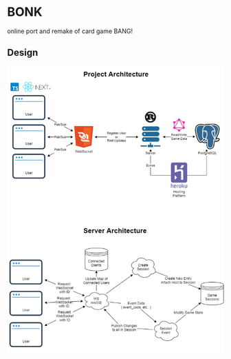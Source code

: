 # BONK
online port and remake of card game BANG! 

## Design
![Architecture](/design/architecture.png)